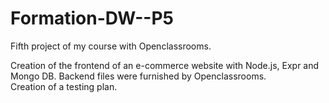 # Formation-DW--P5

Fifth project of my course with Openclassrooms.

Creation of the frontend of an e-commerce website with Node.js, Expr and Mongo DB. Backend files were furnished by Openclassrooms.<br>
Creation of a testing plan.</br>
